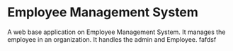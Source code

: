 # Employee Management System
A web base application on Employee Management System. It manages the employee in an organization. It handles the admin and Employee. fafdsf
